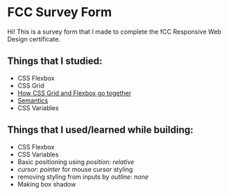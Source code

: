 # FCC Survey Form

Hi! This is a survey form that I made to complete the fCC Responsive Web Design certificate.

## Things that I studied: 

* CSS Flexbox
* CSS Grid
* [How CSS Grid and Flexbox go together](https://developer.mozilla.org/en-US/docs/Web/CSS/CSS_Grid_Layout/Relationship_of_Grid_Layout)
* [Semantics](https://marksheet.io/html-semantics.html)
* CSS Variables

## Things that I used/learned while building:
* CSS Flexbox
* CSS Variables
* Basic positioning using *position: relative*
* *cursor: pointer* for mouse cursor styling
* removing styling from inputs by *outline: none*
* Making box shadow